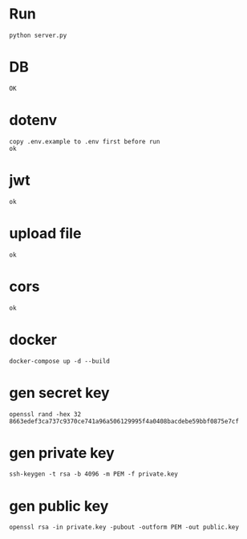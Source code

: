 # Run
    python server.py

# DB
    OK

# dotenv
    copy .env.example to .env first before run
    ok

# jwt
    ok

# upload file
    ok
# cors
    ok
# docker
    docker-compose up -d --build 

# gen secret key
    openssl rand -hex 32
    8663edef3ca737c9370ce741a96a506129995f4a0408bacdebe59bbf0875e7cf

# gen private key
    ssh-keygen -t rsa -b 4096 -m PEM -f private.key
# gen public key
    openssl rsa -in private.key -pubout -outform PEM -out public.key